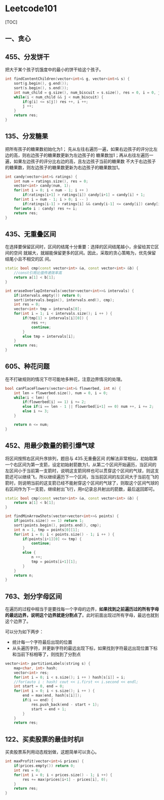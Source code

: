 # Leetcode101

[TOC]

## 一、贪心

## 455、分发饼干

把大于某个孩子饥饿度中的最小的饼干给这个孩子。

``` c++
int findContentChildren(vector<int>& g, vector<int>& s) {
    sort(g.begin(), g.end());
    sort(s.begin(), s.end());
    int num_child = g.size(), num_biscuit = s.size(), res = 0, i = 0, j = 0;
    while(i < num_child && j < num_biscuit) {
        if(g[i] <= s[j]) res ++, i ++;
        j ++;
    }
    return res;
}
```



## 135、分发糖果

把所有孩子的糖果数初始化为1；
先从左往右遍历一遍，如果右边孩子的评分比左边的高，则右边孩子的糖果数更新为左边孩子的
糖果数加1；再从右往左遍历一遍，如果左边孩子的评分比右边的高，且左边孩子当前的糖果数
不大于右边孩子的糖果数，则左边孩子的糖果数更新为右边孩子的糖果数加1。

```c++
int candy(vector<int>& ratings) {
    int num = ratings.size(), res = 0;
    vector<int> candy(num, 1);
    for(int i = 0; i < num - 1; i ++ )
        if(ratings[i+1] > ratings[i]) candy[i+1] = candy[i] + 1;
    for(int i = num - 1; i > 0; i -- )
        if(ratings[i-1] > ratings[i] && candy[i-1] <= candy[i]) candy[i-1] = candy[i] + 1;
    for(auto i : candy) res += i;
    return res;
}
```



## 435、无重叠区间

在选择要保留区间时，区间的结尾十分重要：选择的区间结尾越小，余留给其它区间的空间
就越大，就越能保留更多的区间。因此，采取的贪心策略为，优先保留结尾小且不相交的区
间。

```c++
static bool cmp(const vector<int> &a, const vector<int> &b) {
    //const引用比值传递效率高
    return a[1] < b[1];
}

int eraseOverlapIntervals(vector<vector<int>>& intervals) {
    if(intervals.empty()) return 0;
    sort(intervals.begin(), intervals.end(), cmp);
    int res = 0;
    vector<int> tmp = intervals[0];
    for(int i = 1; i < intervals.size(); i ++ ) {
        if(tmp[1] > intervals[i][0]) {
            res ++;
            continue;
        }
        else tmp = intervals[i];
    }
    return res;
}
```

## 605、种花问题

在不打破规则的情况下尽可能地多种花，注意边界情况的处理。

```c++
bool canPlaceFlowers(vector<int>& flowerbed, int n) {
    int len = flowerbed.size(), num = 0, i = 0;
    while(i < len) {
        if(flowerbed[i] == 1) i += 2;
        else if(i == len - 1 || flowerbed[i+1] == 0) num ++, i += 2;
        else i += 3;
    }

    return n <= num;
}
```

## 452、用最少数量的箭引爆气球

将区间按照右区间升序排列，题目与 435.无重叠区间 的解法非常相似，初始取第一个右区间为第一支箭，设定初始射箭数为1，从第二个区间开始遍历，当区间的左区间小于当前第一支箭时，说明这支箭同样也可以贯穿这个区间的气球，则这支箭还可以继续飞，所以继续遍历下一个区间，当当前区间的左区间大于当前在飞的箭时，则说明当前的这支箭已经不能射穿这个区间的气球了，则取这个区间气球的右区间作为下一支箭，继续射出飞行，用n记录总共射出的箭数，最后返回即可。

```c++
static bool cmp(const vector<int> &a, const vector<int> &b) {
	return a[1] < b[1];
}

int findMinArrowShots(vector<vector<int>>& points) {
    if(points.size() == 1) return 1;
    sort(points.begin(), points.end(), cmp);
    int n = 1, tmp = points[0][1];
    for(int i = 0; i < points.size() - 1; i ++ ) {
        if(points[i+1][0] <= tmp) {
            continue;
        }
        else {
            n ++;
            tmp = points[i+1][1];
        }
    }
    return n;
}
```

## 763、划分字母区间

在遍历的过程中相当于是要找每一个字母的边界，**如果找到之前遍历过的所有字母的最远边界，说明这个边界就是分割点了**。此时前面出现过所有字母，最远也就到这个边界了。

可以分为如下两步：

- 统计每一个字符最后出现的位置
- 从头遍历字符，并更新字符的最远出现下标，如果找到字符最远出现位置下标和当前下标相等了，则找到了分割点

```C++
vector<int> partitionLabels(string s) {
    map<char, int> hash;
    vector<int> res;
    for(int i = 0; i < s.size(); i ++ ) hash[s[i]] = i;
    //for(auto i : hash) cout << i.first << i.second << endl;
    int start = 0, end = 0;
    for(int i = 0; i < s.size(); i ++ ) {
        end = max(end, hash[s[i]]);
        if(i == end) {
            res.push_back(end - start + 1);
            start = end + 1;
        }
    }
    return res;
```

## 122、买卖股票的最佳时机II

买卖股票系列用动态规划做，这题简单可以贪心。

```C++
int maxProfit(vector<int>& prices) {
    if(prices.empty()) return 0;
    int res = 0;
    for(int i = 0; i < prices.size() - 1; i ++) {
        res += max(prices[i+1] - prices[i], 0);
    }
    return res; 
}
```

